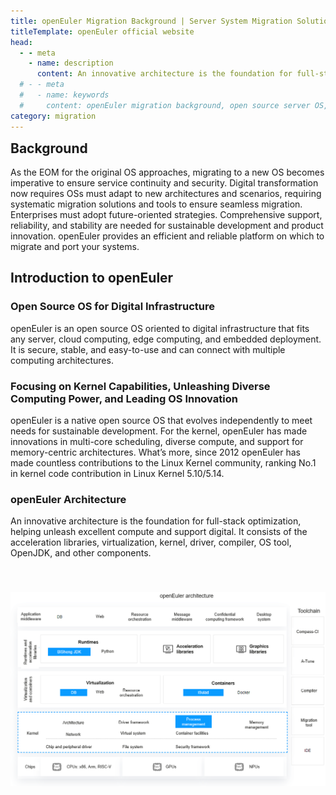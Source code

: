 ```yaml
---
title: openEuler Migration Background | Server System Migration Solution
titleTemplate: openEuler official website
head:
  - - meta
    - name: description
      content: An innovative architecture is the foundation for full-stack optimization, helping unleash excellent compute and support digital. It consists of the acceleration libraries, virtualization, kernel, driver, compiler, OS tool, OpenJDK, and other components. For more information about system migration, visit the openEuler official website.
  # - - meta
  #   - name: keywords
  #     content: openEuler migration background, open source server OS, CentOS system migration, server system migration, Linux system migration, Linux system installation on servers
category: migration
---
```


<script setup lang="ts">
import { useData } from 'vitepress';
import seoConfig from '@/data/common/seo';

const { lang } = useData();
</script>

<SeoBox :seo-data="seoConfig[lang]?.migrationBackground" />

<h2 id='background' style="margin-top:0;">Background</h2>

As the EOM for the original OS approaches, migrating to a new OS becomes imperative to ensure service continuity and security. Digital transformation now requires OSs must adapt to new architectures and scenarios, requiring systematic migration solutions and tools to ensure seamless migration. Enterprises must adopt future-oriented strategies. Comprehensive support, reliability, and stability are needed for sustainable development and product innovation. openEuler provides an efficient and reliable platform on which to migrate and port your systems.

## Introduction to openEuler

### Open Source OS for Digital Infrastructure

openEuler is an open source OS oriented to digital infrastructure that fits any server, cloud computing, edge computing, and embedded deployment. It is secure, stable, and easy-to-use and can connect with multiple computing architectures.

### Focusing on Kernel Capabilities, Unleashing Diverse Computing Power, and Leading OS Innovation

openEuler is a native open source OS that evolves independently to meet needs for sustainable development. For the kernel, openEuler has made innovations in multi-core scheduling, diverse compute, and support for memory-centric architectures. What’s more, since 2012 openEuler has made countless contributions to the Linux Kernel community, ranking No.1 in kernel code contribution in Linux Kernel 5.10/5.14.

### openEuler Architecture

An innovative architecture is the foundation for full-stack optimization, helping unleash excellent compute and support digital. It consists of the acceleration libraries, virtualization, kernel, driver, compiler, OS tool, OpenJDK, and other components.

<img src="./framework.png" class="img"/>

<style lang="scss" scoped>
    .img{
        margin-top:40px;
    }
</style>

